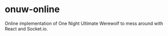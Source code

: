 # onuw-online
Online implementation of One Night Ultimate Werewolf to mess around with React and Socket.io.
